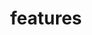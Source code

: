 ---
title: features
headless: true
widget: features
sort: 40

heading: Features
subHeading: Better Solutions for better websites


features:
- name: Fully Responsive
  icon: mobile-devices
  text: Almost half (46%) of website views in Australia are done on mobile.  We make sure your site looks great on all devices.
- name: Built For Speed
  icon: timer
  text: We use the best technologies/techniques to make sure your site is lightning fast.  
- name: SEO Optimised
  icon: search
  text: There's no point having the world's best website if nobody can find it.  All our sites are built with SEO in mind, giving you the best chance to be noticed
- name: Secure
  icon: lock-closed
  text: We take security very seriously.  From infrustructure to code all our projects are developed with a security first approach.  

---